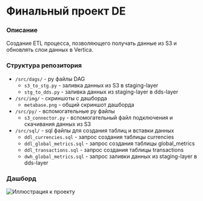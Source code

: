 # Финальный проект DE

### Описание
Создание ETL процесса, позволяющего получать данные из S3 и обновлять слои данных в Vertica.

### Структура репозитория
- `/src/dags/` - py файлы DAG
    - `s3_to_stg.py` - заливка данных из S3 в staging-layer
    - `stg_to_dds.py` - заливка данных из staging-layer в dds-layer
- `/src/img/` - скриншоты с дашборда
    - `metabase.png` - общий скриншот дашборда
- `/src/py/` - вспомогательные py файлы
    - `s3_connector.py` - вспомогательный файл подключения и скачивания данных из S3
- `/src/sql/` - sql файлы для создания таблиц и вставки данных
    - `ddl_currencies.sql` - запрос создания таблицы currencies
    - `ddl_global_metrics.sql` - запрос создания таблицы global_metrics
    - `ddl_transactions.sql` - запрос создания таблицы transactions
    - `dwh_global_metrics.sql` - запрос заливки данных из staging-layer в dds-layer
    
### Дашборд
![Иллюстрация к проекту](/src/img/metabase.png)


